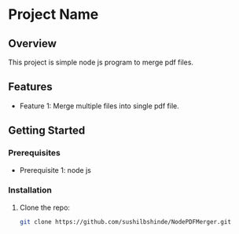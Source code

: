 # Project Name

## Overview

This project is simple node js program to merge pdf files.

## Features

- Feature 1: Merge multiple files into single pdf file.

## Getting Started

### Prerequisites

- Prerequisite 1: node js

### Installation

1. Clone the repo:
    ```sh
    git clone https://github.com/sushilbshinde/NodePDFMerger.git